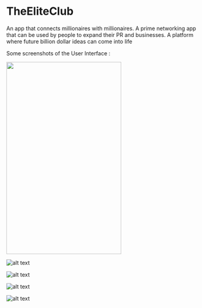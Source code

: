 # TheEliteClub
An app that connects millionaires with millionaires. A prime networking app that can be used by people to expand their PR and businesses. A platform where future billion dollar ideas can come into life

Some screenshots of the User Interface :


<img src="https://user-images.githubusercontent.com/49684325/85622372-35a07a00-b680-11ea-906c-9dec719db6ba.png" width="300" height="500" />


![alt text](https://user-images.githubusercontent.com/49684325/85622415-3d601e80-b680-11ea-97ad-fdac2ee4ff42.png)<!-- .element height="50%" width="50%" -->

![alt text](https://user-images.githubusercontent.com/49684325/85622438-43ee9600-b680-11ea-9305-ad31e1c7abcf.png)<!-- .element height="50%" width="50%" -->


![alt text](https://user-images.githubusercontent.com/49684325/85622466-4cdf6780-b680-11ea-829a-cadc2edb9cfd.png)<!-- .element height="50%" width="50%" -->

![alt text](https://user-images.githubusercontent.com/49684325/85622485-536ddf00-b680-11ea-8814-e9e46cf4ff7b.png)<!-- .element height="50%" width="50%" -->
